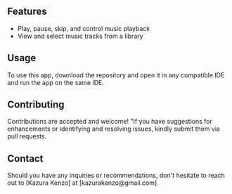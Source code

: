 <h2>Features</h2>
<ul>
  <li>Play, pause, skip, and control music playback</li>
  <li>View and select music tracks from a library</li>
  
</ul>

<h2>Usage</h2>
<p>To use this app, download the repository and open it in any compatible IDE and run the app on the same IDE.</p>

<h2>Contributing</h2>
<p>Contributions are accepted and welcome! "If you have suggestions for enhancements or identifying and resolving issues, kindly submit them via pull requests.</p>


<h2>Contact</h2>
<p>Should you have any inquiries or recommendations, don't hesitate to reach out to [Kazura Kenzo] at [kazurakenzo@gmail.com].</p>
